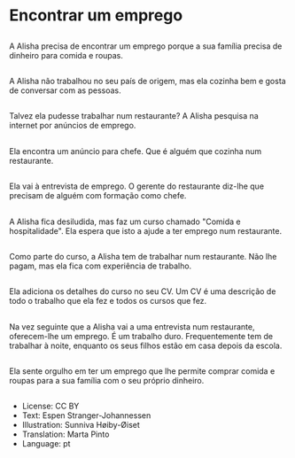 # Encontrar um emprego

##
A Alisha precisa de encontrar um emprego porque a sua família precisa de dinheiro para comida e roupas.

##
A Alisha não trabalhou no seu país de origem, mas ela cozinha bem e gosta de conversar com as pessoas.

##
Talvez ela pudesse trabalhar num restaurante? A Alisha pesquisa na internet por anúncios de emprego.

##
Ela encontra um anúncio para chefe. Que é alguém que cozinha num restaurante.

##
Ela vai à entrevista de emprego. O gerente do restaurante diz-lhe que precisam de alguém com formação como chefe.

##
A Alisha fica desiludida, mas faz um curso chamado "Comida e hospitalidade". Ela espera que isto a ajude a ter emprego num restaurante.

##
Como parte do curso, a Alisha tem de trabalhar num restaurante. Não lhe pagam, mas ela fica com experiência de trabalho.

##
Ela adiciona os detalhes do curso no seu CV. Um CV é uma descrição de todo o trabalho que ela fez e todos os cursos que fez.

##
Na vez seguinte que a Alisha vai a uma entrevista num restaurante, oferecem-lhe um emprego. É um trabalho duro. Frequentemente tem de trabalhar à noite, enquanto os seus filhos estão em casa depois da escola.

##
Ela sente orgulho em ter um emprego que lhe permite comprar comida e roupas para a sua família com o seu próprio dinheiro.

##
* License: CC BY
* Text: Espen Stranger-Johannessen
* Illustration: Sunniva Høiby-Øiset
* Translation: Marta Pinto
* Language: pt

